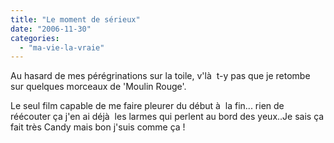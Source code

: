 ```yaml
---
title: "Le moment de sérieux"
date: "2006-11-30"
categories: 
  - "ma-vie-la-vraie"
---
```


Au hasard de mes pérégrinations sur la toile, v'là  t-y pas que je retombe sur quelques morceaux de 'Moulin Rouge'.

Le seul film capable de me faire pleurer du début à  la fin... rien de réécouter ça j'en ai déjà  les larmes qui perlent au bord des yeux..Je sais ça fait très Candy mais bon j'suis comme ça !
